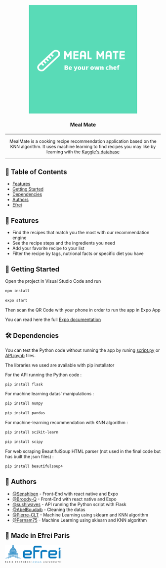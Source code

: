 <p align="center">
  <a href="" rel="noopener">
 <img width=350 height=350 src="https://github.com/Pernam75/MealMate/blob/main/front-end/src/images/logo_h.png?" alt="Meal Mate logo"></a>
</p>

<h3 align="center">Meal Mate</h3>

<h4 align="center"></h4>

---

<p align="center"> MealMate is a cooking recipe recommendation application based on the KNN algorithm. It uses machine learning to find recipes you may like by learning with the <a href= "https://www.kaggle.com/datasets/shuyangli94/food-com-recipes-and-user-interactions"> Kaggle's database </a>
    <br> 
</p>

---

## 📝 Table of Contents

- [Features](#features)
- [Getting Started](#getting_started)
- [Dependencies](#dependencies)
- [Authors](#authors)
- [Efrei](#efrei)

## 🧐 Features <a name = "features"></a>
* Find the recipes that match you the most with our recommendation engine
* See the recipe steps and the ingredients you need
* Add your favorite recipe to your list
* Filter the recipe by tags, nutrional facts or specific diet you have

## 🚀 Getting Started <a name = "getting_started"></a>

Open the project in Visual Studio Code and run

```bash
npm install
```

```bash
expo start
```

Then scan the QR Code with your phone in order to run the app in Expo App

You can read here the full [Expo documentation](https://docs.expo.dev/)

## 🛠️ Dependencies <a name = "dependencies"></a>

You can test the Python code without running the app by runing [script.py](https://github.com/Pernam75/MealMate/blob/main/python-scripts/script.py) or [API.ipynb](https://github.com/Pernam75/MealMate/blob/main/python-scripts/API.ipynb) files.

The libraries we used are available with pip installator

For the API running the Python code :

```bash
pip install flask
```

For machine learning datas' manipulations :

```bash
pip install numpy
```

```bash
pip install pandas
```

For machine-learning recommendation with KNN algorithm :

```bash
pip install scikit-learn
```

```bash
pip install scipy
```

For web scraping BeautifulSoup HTML parser (not used in the final code but has built the json files) :

```bash
pip install beautifulsoup4
```

## 🙇 Authors <a name = "authors"></a>

- [@Senshiben](https://github.com/Senshiben-efrei) - Front-End with react native and Expo
- [@Broody-Q](https://github.com/broody-q) - Front-End with react native and Expo
- [@sushiwaves](https://github.com/sushiwaves) - API running the Python script with Flask
- [@AbelBoudaib](https://github.com/AbelBoudaib) - Cleaning the datas
- [@Pierre-CLT](https://github.com/Pierre-CLT) - Machine Learning using sklearn and KNN algorithm
- [@Pernam75](https://github.com/Pernam75) - Machine Learning using sklearn and KNN algorithm

## 🏫 Made in Efrei Paris <a name="efrei"></a>

<a href="https://www.efrei.fr/"><img alt="Efrei Logo" src="https://github.com/Pernam75/MealMate/blob/main/src/EfreiLogo.png" width="179" height="58"></a>
